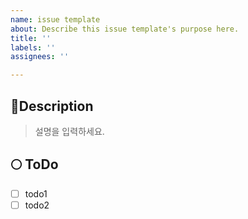 ```yaml
---
name: issue template
about: Describe this issue template's purpose here.
title: ''
labels: ''
assignees: ''

---
```


## 🌟Description
> 설명을 입력하세요.

## 🌕 ToDo
- [ ] todo1
- [ ] todo2
